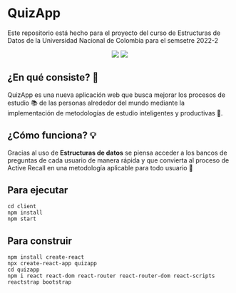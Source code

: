 # QuizApp


Este repositorio está hecho para el proyecto del curso de Estructuras de Datos de la Universidad Nacional de Colombia para el semsetre 2022-2 

<div align="Center">
  <img src="https://img.shields.io/badge/node.js-6DA55F?style=for-the-badge&logo=node.js&logoColor=white">
  
  <img src="https://img.shields.io/badge/react-%2320232a.svg?style=for-the-badge&logo=react&logoColor=%2361DAFB">
</div>

## ¿En qué consiste? 🤔
QuizApp es una nueva aplicación web que busca mejorar los procesos de estudio 📚 de las personas alrededor del mundo mediante la implementación de metodologías de estudio inteligentes y productivas 🌱.

## ¿Cómo funciona? 💡
Gracias al uso de **Estructuras de datos** se piensa acceder a los bancos de preguntas de cada usuario de manera rápida y que convierta al proceso de Active Recall en una metodología aplicable para todo usuario 👥

## Para ejecutar
```
cd client
npm install
npm start
```
## Para construir
```
npm install create-react
npx create-react-app quizapp
cd quizapp
npm i react react-dom react-router react-router-dom react-scripts reactstrap bootstrap
```
